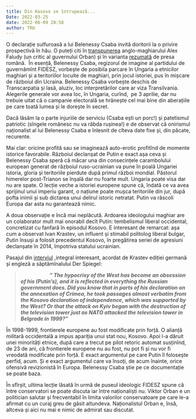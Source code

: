 ```yaml
---
title: Din Kosovo se întrupează...
Date: 2022-03-25
date: 2022-06-09 20:58
author: TRU
---
```

O declarație sulfuroasă a lui Belenessy Csaba invită doritorii la o privire prospectivă în hău. O puteți citi în [transpunerea](https://twitter.com/AlexanderFaludy/status/1506952893412384773?ref_src=twsrc%255Etfw%257Ctwcamp%255Etweetembed%257Ctwterm%255E1506952893412384773%257Ctwgr%255E%257Ctwcon%255Es1_&ref_url=https%253A%252F%252Fwww.nationalreview.com%252Fcorner%252Fright-on-hungary-once-again%252F) anglo-maghiarului Alex Faludy (un critic al guvernului Orban) și în varianta [rezumată](https://stiripesurse.directorylib.com/declaratie-total-deplasata-a-sefului-propagandei-fidesz-ungaria-nu-are-voie-sa-faca-niciun-pas-dar-t-946093.html) de presa română.  În esență, Belenessy Csaba, regizorul de imagine al partidului de guvernămînt FIDESZ, vorbește de posibila parcare în Ungaria a etnicilor maghiari și a teritoriilor locuite de maghiari, prin jocul istoriei, pus în mișcare de războiul din Ucraina. Belenessy Csaba vorbește deschis de Transcarpatia și lasă, aluziv, loc interpretărilor care ar viza Transilvania. Alegerile generale vor avea loc, în Ungaria, curînd,  pe 3 aprilie, dar nu trebuie uitat că o campanie electorală se hrănește cel mai bine din aberațiile pe care toată lumea și le dorește în secret.  

Dacă lăsăm la o parte injuriile de serviciu (Csaba ești un porc!) și patetismul patriotic (sîngele românesc nu va răbda rușinea!) e de observat că onirismul naționalist al lui Belenessy Csaba e înlesnit de cîteva date fixe și, din păcate, recurente. 

Mai clar: oricine profită sau se imaginează auto-erotic profitînd de momente istorice favorabile. Războiul declanșat de Putin e exact așa ceva și Belenessy Csaba speră că măcar una din consecințele carambolului european generat de războiul ruso-ucrainian va pune în poală Ungariei istoria, gloria și teritoriile pierdute după primul război mondial. Păstorul himerelor post-Trianon se înșală dar nu foarte mult. Ungaria poate visa dar nu are spate. O lecție veche a istoriei europene spune că, îndată ce va avea sprijinul unui imperiu garant, o națiune poate mușca teritoriile din jur, după pofta inimii și sub dictarea unui delirul istoric netratat. Putin va răscoli Europa dar asta nu garantează nimic. 

A doua observație e încă mai neplăcută. Ardoarea ideologului maghiar are un colaborator mult mai onorabil decît Putin: tembelismul liberal occidental, concretizat cu fanfară în episodul Kosovo. E interesant de remarcat: așa cum a observat Ivan Krastev, un influent și stimabil politolog liberal bulgar, Putin însuși a folosit precedentul Kosovo, în pregătirea seriei de agresiuni declanșate în 2014, împotriva statului ucrainian. 

Pasajul din [interviul](https://www.spiegel.de/international/world/ivan-krastev-on-russia-s-invasion-of-ukraine-putin-lives-in-historic-analogies-and-metaphors-a-1d043090-1111-4829-be90-c20fd5786288) ,integral interesant, acordat de Krastev ediției germană și engleză a săptămînalului Der Spiegel: 

>                     _**” The hypocrisy of the West has become an obsession of his (Putin’s), and it is reflected in everything the Russian government does. Did you know that in parts of his declaration on the annexation of Crimea, he took passages almost verbatim from the Kosovo declaration of independence, which was supported by the West? Or that the attack on Kyiv began with the destruction of the television tower just as NATO attacked the television tower in Belgrade in 1999?”**_

În 1998-1999, frontierele europene au fost modificate prin forță. O alianță militară occidentală a impus apariția unui stat nou, Kosovo. Apoi l-a dăruit unei minorități etnice, după care a trecut pe pilot retoric automat susținînd, de 23 de ani, că frontierele europene nu au fost, nu pot fi și nu vor fi vreodată modificate prin forță. E exact argumentul pe care Putin îl folosește perfid, acum. Și e exact argumentul care va însoți, de acum înainte, orice ofensivă revizionistă în Europa. Belenessy Csaba știe pe ce documentație se poate baza.

În sfîrșit, ultima lecție lăsată în urmă de puseul ideologic FIDESZ spune că între conservatori se poate discuta iar între naționaliști nu. Viktor Orban e un politician salutar și frecventabil în limita valorilor conservatoare pe care le-a afirmat cu un curaj greu de găsit altundeva. Naționalistul Orban e, însă, altceva și aici nu mai e nimic de admirat sau discutat.
